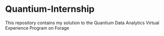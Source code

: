 # Quantium-Internship
This repository contains my solution to the Quantium Data Analytics Virtual Experience Program on Forage
